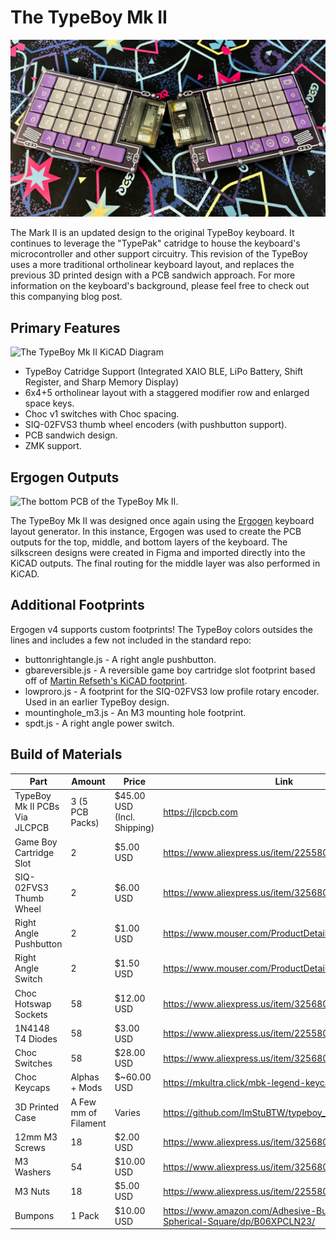 # The TypeBoy Mk II

![The TypeBoy Mark II Keyboard](./images/TypeBoy_MkII.jpg)

The Mark II is an updated design to the original TypeBoy keyboard. It continues to leverage the "TypePak" catridge to house the keyboard's microcontroller and other support circuitry. This revision of the TypeBoy uses a more traditional ortholinear keyboard layout, and replaces the previous 3D printed design with a PCB sandwich approach. For more information on the keyboard's background, please feel free to check out this companying blog post.

## Primary Features

![The TypeBoy Mk II KiCAD Diagram](./images/TypeBoy_KiCAD.jpg)

* TypeBoy Catridge Support (Integrated XAIO BLE, LiPo Battery, Shift Register, and Sharp Memory Display)
* 6x4+5 ortholinear layout with a staggered modifier row and enlarged space keys.
* Choc v1 switches with Choc spacing.
* SIQ-02FVS3 thumb wheel encoders (with pushbutton support).
* PCB sandwich design.
* ZMK support.

## Ergogen Outputs

![The bottom PCB of the TypeBoy Mk II.](./images/TypeBoy_Bottom.png)

The TypeBoy Mk II was designed once again using the [Ergogen](https://github.com/ergogen/ergogen) keyboard layout generator. In this instance, Ergogen was used to create the PCB outputs for the top, middle, and bottom layers of the keyboard. The silkscreen designs were created in Figma and imported directly into the KiCAD outputs. The final routing for the middle layer was also performed in KiCAD.

## Additional Footprints

Ergogen v4 supports custom footprints! The TypeBoy colors outsides the lines and includes a few not included in the standard repo:

* buttonrightangle.js - A right angle pushbutton.
* gbareversible.js - A reversible game boy cartridge slot footprint based off of [Martin Refseth's KiCAD footprint](https://github.com/HDR/Game-Boy-KiCad-Library/blob/master/Footprints/DSL_Cartridge_Reader.kicad_mod).
* lowproro.js - A footprint for the SIQ-02FVS3 low profile rotary encoder. Used in an earlier TypeBoy design.
* mountinghole_m3.js - An M3 mounting hole footprint.
* spdt.js - A right angle power switch.

## Build of Materials

| Part                             | Amount         | Price       | Link |
| -------------------------------- | -------------- | ----------- | ---- |
| TypeBoy Mk II PCBs Via JLCPCB    | 3 (5 PCB Packs) | $45.00 USD (Incl. Shipping) | https://jlcpcb.com |
| Game Boy Cartridge Slot          | 2              | $5.00 USD  | https://www.aliexpress.us/item/2255800103876564.html |
| SIQ-02FVS3 Thumb Wheel           | 2              | $6.00 USD   | https://www.aliexpress.us/item/3256804405904721.html |
| Right Angle Pushbutton           | 2              | $1.00 USD   | https://www.mouser.com/ProductDetail/642-MJTP1117 |
| Right Angle Switch               | 2              | $1.50 USD   | https://www.mouser.com/ProductDetail/612-EG1213 |
| Choc Hotswap Sockets             | 58             | $12.00 USD  | https://www.aliexpress.us/item/3256803687338432.html |
| 1N4148 T4 Diodes                 | 58             | $3.00 USD   | https://www.aliexpress.us/item/2255800498728983.html |
| Choc Switches                    | 58             | $28.00 USD  | https://www.aliexpress.us/item/3256805260407528.html |
| Choc Keycaps                     | Alphas + Mods  | $~60.00 USD | https://mkultra.click/mbk-legend-keycaps/ |
| 3D Printed Case                  | A Few mm of Filament | Varies | https://github.com/ImStuBTW/typeboy_mkii/ |
| 12mm M3 Screws                   | 18             | $2.00 USD   | https://www.aliexpress.us/item/3256803547633472.html |
| M3 Washers                       | 54             | $10.00 USD  | https://www.aliexpress.us/item/3256804700714045.html |
| M3 Nuts                          | 18             | $5.00 USD   | https://www.aliexpress.us/item/2255800148575548.html |
| Bumpons                          | 1 Pack         | $10.00 USD | https://www.amazon.com/Adhesive-Bumper-106-PC-Spherical-Square/dp/B06XPCLN23/ |